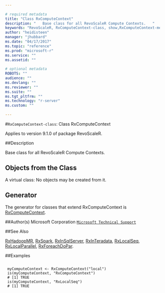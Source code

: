 ```yaml
--- 
 
# required metadata 
title: "Class RxComputeContext" 
description: "   Base class for all RevoScaleR Compute Contexts.   " 
keywords: "RevoScaleR, RxComputeContext-class, show,RxComputeContext-method, classes" 
author: "heidisteen" 
manager: "jhubbard" 
ms.date: "04/17/2017" 
ms.topic: "reference" 
ms.prod: "microsoft-r" 
ms.service: "" 
ms.assetid: "" 
 
# optional metadata 
ROBOTS: "" 
audience: "" 
ms.devlang: "" 
ms.reviewer: "" 
ms.suite: "" 
ms.tgt_pltfrm: "" 
ms.technology: "r-server" 
ms.custom: "" 
 
--- 
```

 
 
 
 
 #`RxComputeContext-class`: Class RxComputeContext

 Applies to version 9.1.0 of package RevoScaleR.
 
 ##Description
 
Base class for all RevoScaleR Compute Contexts.  
 
 
 ## Objects from the Class 

 
A virtual class: No objects may be created from it.
 
 ## Generator 

 
The generator for classes that extend RxComputeContext is
[RxComputeContext](RxComputeContext.md).  
 
 
 ##Author(s)
 Microsoft Corporation [`Microsoft Technical Support`](https://go.microsoft.com/fwlink/?LinkID=698556&clcid=0x409)
 
 
 ##See Also
 
[RxHadoopMR](RxHadoopMR.md),
[RxSpark](RxSpark.md),
[RxInSqlServer](RxInSqlServer.md),
[RxInTeradata](RxInTeradata.md),
[RxLocalSeq](RxLocalSeq.md),
[RxLocalParallel](RxLocalParallel.md),
[RxForeachDoPar](RxForeachDoPar.md).
   
 ##Examples

 ```
   
  myComputeContext <- RxComputeContext("local")
  is(myComputeContext, "RxComputeContext")
  # [1] TRUE
  is(myComputeContext, "RxLocalSeq")
  # [1] TRUE
 
```
 
 
